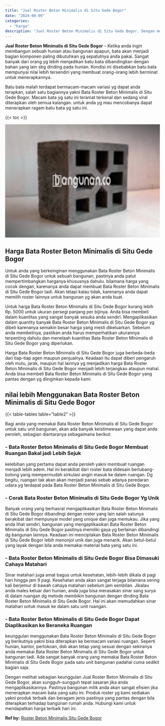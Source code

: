 ```yaml
---
title: "Jual Roster Beton Minimalis di Situ Gede Bogor"
date: "2024-08-09"
categories: 
  - "harga"
description: "Jual Roster Beton Minimalis di Situ Gede Bogor. Dengan melihat sebagian keunggulan Jual Roster Beton Minimalis di Situ Gede Bogor, akan sungguh-sungguh tepat..."
---
```


**Jual Roster Beton Minimalis di Situ Gede Bogor** – Ketika anda ingin membangun sebuah hunian atau bangunan apapun, bata akan menjadi bagian komponen paling dibutuhkan yg sepatutnya anda pakai. Sangat banyak dari orang yg lebih menjadikan batu bata dibandingkan dengan bahan yang lain sbg dinding pada hunian. Kondisi ini disebabkan batu bata mempunyai nilai lebih tersendiri yang membuat orang-orang lebih berminat untuk menerapkannya.

Batu bata malah terdapat bermacam-macam variasi yg dapat anda terapkan, salah satu bagiannya yakni Bata Roster Beton Minimalis di Situ Gede Bogor. Macam bata yg satu ini teramat terkenal dan sedang viral diterapkan oleh semua kalangan. untuk anda yg mau mencobanya dapat menerapkan ragam batu bata yg satu ini.

{{< toc >}}

![Jual Roster Beton Minimalis di Situ Gede Bogor](/images/bata-roster-minimalis-18.png)

## Harga Bata Roster Beton Minimalis di Situ Gede Bogor

Untuk anda yang berkeinginan menggunakan Bata Roster Beton Minimalis di Situ Gede Bogor untuk sebuah bangunan, pastinya anda patut mempertimbangkan harganya khususnya dahulu. bilamana harga yang cocok dengan, karenanya anda dapat membuat Bata Roster Beton Minimalis di Situ Gede Bogor tadi. Akan tetapi kalau tidak, karenanya anda dapat memilih roster lainnya untuk bangunan yg akan anda buat.

Untuk harga Bata Roster Beton Minimalis di Situ Gede Bogor kurang lebih Rp. 5000 untuk ukuran persegi panjang per bijinya. Anda bisa membeli dalam kuantitas yang sangat banyak sesuka anda sendiri. Mengaplikasikan dalam quantity banyak Bata Roster Beton Minimalis di Situ Gede Bogor yg dibeli karenanya semakin besar harga yang mesti dikeluarkan. Sebelum anda membelinya, pastikan anda harus memperhatikan ukurannya terpenting dahulu dan menelaah kuantitas Bata Roster Beton Minimalis di Situ Gede Bogor yang diperlukan.

Harga Bata Roster Beton Minimalis di Situ Gede Bogor juga berbeda-beda dari tiap-tiap agen maupun penjualnya. Keadaan itu dapat diberi pengaruh oleh mutu, jarak, maupun hal lainnya yg menjadikan harga Bata Roster Beton Minimalis di Situ Gede Bogor menjadi lebih terjangkau ataupun mahal. Anda bisa membeli Bata Roster Beton Minimalis di Situ Gede Bogor yang pantas dengan yg diinginkan kepada kami.

## nilai lebih Menggunakan Bata Roster Beton Minimalis di Situ Gede Bogor

{{< table-tables table="table2" >}}

Bagi anda yang memakai Bata Roster Beton Minimalis di Situ Gede Bogor untuk satu unit bangunan, akan ada banyak keistimewaan yang dapat anda peroleh, sebagian diantaranya sebagaimana berikut:

### \- Bata Roster Beton Minimalis di Situ Gede Bogor Membuat Ruangan Bakal jadi Lebih Sejuk

kelebihan yang pertama dapat anda peroleh yakni membuat ruangan menjadi lebih adem. Hal ini berakibat dari roster bata didesain berlubang-bolong yang mempermudah sirkulasi angin masuk ke dalam ruangan. Dg begitu, ruangan tak akan akan menjadi panas sebab adanya peredaran udara yg terdapat pada Bata Roster Beton Minimalis di Situ Gede Bogor.

### \- Corak Bata Roster Beton Minimalis di Situ Gede Bogor Yg Unik

Banyak orang yang berhasrat mengaplikasikan Bata Roster Beton Minimalis di Situ Gede Bogor dibandingi dengan roster yang lain salah satunya berakibat dari mempunyai model yang unique dan juga memukau. Jika yang anda lihat sendiri, bangunan yang mengaplikasikan Bata Roster Beton Minimalis di Situ Gede Bogor pastinya memiliki gaya yg berlainan dibandingi dg bangunan lainnya. Keadaan ini menciptakan Bata Roster Beton Minimalis di Situ Gede Bogor lebih menonjol unik dan juga menarik. Akan betul-betul yang layak dengan bila anda memakai material bata yang satu ini.

### \- Bata Roster Beton Minimalis di Situ Gede Bogor Bisa Dimasuki Cahaya Matahari

Sinar matahari juga amat bagus untuk kesehatan, lebih-lebih dikala di pagi hari hingga jam 9 pagi. Kesehatan anda akan sangat terjaga bilamana sering kali berjemur di bawah cahaya matahari sebelum jam sembilan. Jikalau anda males keluar dari hunian, anda juga bisa merasakan sinar sang surya di dalam ruangan dg metode membikin bangunan dengan dinding Bata Roster Beton Minimalis di Situ Gede Bogor. Hal ini akan memudahkan sinar matahari untuk masuk ke dalam satu unit ruangan.

### \- Bata Roster Beton Minimalis di Situ Gede Bogor Dapat Diaplikasikan ke Beraneka Ruangan

keunggulan menggunakan Bata Roster Beton Minimalis di Situ Gede Bogor yg berikutnya yakni bisa diterapkan ke bermacam variasi ruangan. Seperti hunian, kantor, pertokoan, dsb akan tetap yang sesuai dengan sekiranya anda memakai Bata Roster Beton Minimalis di Situ Gede Bogor untuk bangunan tadi. Ada sangat banyak orang yang memakai Bata Roster Beton Minimalis di Situ Gede Bogor pada satu unit bangunan padahal cuma sedikit bagian saja.

Dengan melihat sebagian keunggulan Jual Roster Beton Minimalis di Situ Gede Bogor, akan sungguh-sungguh tepat sasaran jika anda mengaplikasikannya. Pastinya bangunan milik anda akan sangat efisien jika menerapkan macam bata yang satu ini. Produk roster yg kami sediakan yakni produk terbaik dan beragam jenis pastinya yang pantas dengan bila diterapkan terhadap bangunan rumah anda. Hubungi kami untuk mendapatkan harga terbaik hari ini.

**Ref by:** [Roster Beton Minimalis Situ Gede Bogor](https://id.wikipedia.org/wiki/Roster)
